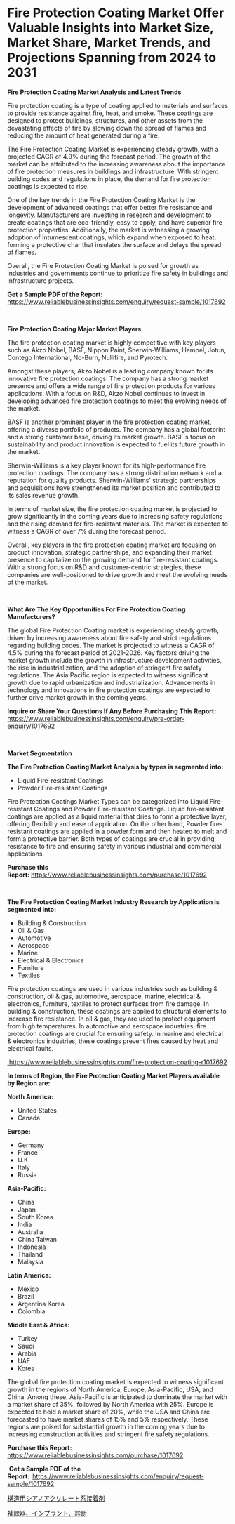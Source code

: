 <p><h1>Fire Protection Coating Market Offer Valuable Insights into Market Size, Market Share, Market Trends, and Projections Spanning from 2024 to 2031</h1></p><p><strong>Fire Protection Coating Market Analysis and Latest Trends</strong></p>
<p><p>Fire protection coating is a type of coating applied to materials and surfaces to provide resistance against fire, heat, and smoke. These coatings are designed to protect buildings, structures, and other assets from the devastating effects of fire by slowing down the spread of flames and reducing the amount of heat generated during a fire.</p><p>The Fire Protection Coating Market is experiencing steady growth, with a projected CAGR of 4.9% during the forecast period. The growth of the market can be attributed to the increasing awareness about the importance of fire protection measures in buildings and infrastructure. With stringent building codes and regulations in place, the demand for fire protection coatings is expected to rise.</p><p>One of the key trends in the Fire Protection Coating Market is the development of advanced coatings that offer better fire resistance and longevity. Manufacturers are investing in research and development to create coatings that are eco-friendly, easy to apply, and have superior fire protection properties. Additionally, the market is witnessing a growing adoption of intumescent coatings, which expand when exposed to heat, forming a protective char that insulates the surface and delays the spread of flames.</p><p>Overall, the Fire Protection Coating Market is poised for growth as industries and governments continue to prioritize fire safety in buildings and infrastructure projects.</p></p>
<p><strong>Get a Sample PDF of the Report:&nbsp;</strong> <a href="https://www.reliablebusinessinsights.com/enquiry/request-sample/1017692">https://www.reliablebusinessinsights.com/enquiry/request-sample/1017692</a></p>
<p>&nbsp;</p>
<p><strong>Fire Protection Coating Major Market Players</strong></p>
<p><p>The fire protection coating market is highly competitive with key players such as Akzo Nobel, BASF, Nippon Paint, Sherwin-Williams, Hempel, Jotun, Contego International, No-Burn, Nullifire, and Pyrotech. </p><p>Amongst these players, Akzo Nobel is a leading company known for its innovative fire protection coatings. The company has a strong market presence and offers a wide range of fire protection products for various applications. With a focus on R&D, Akzo Nobel continues to invest in developing advanced fire protection coatings to meet the evolving needs of the market.</p><p>BASF is another prominent player in the fire protection coating market, offering a diverse portfolio of products. The company has a global footprint and a strong customer base, driving its market growth. BASF's focus on sustainability and product innovation is expected to fuel its future growth in the market.</p><p>Sherwin-Williams is a key player known for its high-performance fire protection coatings. The company has a strong distribution network and a reputation for quality products. Sherwin-Williams' strategic partnerships and acquisitions have strengthened its market position and contributed to its sales revenue growth.</p><p>In terms of market size, the fire protection coating market is projected to grow significantly in the coming years due to increasing safety regulations and the rising demand for fire-resistant materials. The market is expected to witness a CAGR of over 7% during the forecast period.</p><p>Overall, key players in the fire protection coating market are focusing on product innovation, strategic partnerships, and expanding their market presence to capitalize on the growing demand for fire-resistant coatings. With a strong focus on R&D and customer-centric strategies, these companies are well-positioned to drive growth and meet the evolving needs of the market.</p></p>
<p>&nbsp;</p>
<p><strong>What Are The Key Opportunities For Fire Protection Coating Manufacturers?</strong></p>
<p><p>The global Fire Protection Coating market is experiencing steady growth, driven by increasing awareness about fire safety and strict regulations regarding building codes. The market is projected to witness a CAGR of 4.5% during the forecast period of 2021-2026. Key factors driving the market growth include the growth in infrastructure development activities, the rise in industrialization, and the adoption of stringent fire safety regulations. The Asia Pacific region is expected to witness significant growth due to rapid urbanization and industrialization. Advancements in technology and innovations in fire protection coatings are expected to further drive market growth in the coming years.</p></p>
<p><strong>Inquire or Share Your Questions If Any Before Purchasing This Report:</strong> <a href="https://www.reliablebusinessinsights.com/enquiry/pre-order-enquiry/1017692">https://www.reliablebusinessinsights.com/enquiry/pre-order-enquiry/1017692</a></p>
<p>&nbsp;</p>
<p><strong>Market Segmentation</strong></p>
<p><strong>The Fire Protection Coating Market Analysis by types is segmented into:</strong></p>
<p><ul><li>Liquid Fire-resistant Coatings</li><li>Powder Fire-resistant Coatings</li></ul></p>
<p><p>Fire Protection Coatings Market Types can be categorized into Liquid Fire-resistant Coatings and Powder Fire-resistant Coatings. Liquid fire-resistant coatings are applied as a liquid material that dries to form a protective layer, offering flexibility and ease of application. On the other hand, Powder fire-resistant coatings are applied in a powder form and then heated to melt and form a protective barrier. Both types of coatings are crucial in providing resistance to fire and ensuring safety in various industrial and commercial applications.</p></p>
<p><strong>Purchase this Report:&nbsp;</strong><a href="https://www.reliablebusinessinsights.com/purchase/1017692">https://www.reliablebusinessinsights.com/purchase/1017692</a></p>
<p>&nbsp;</p>
<p><strong>The Fire Protection Coating Market Industry Research by Application is segmented into:</strong></p>
<p><ul><li>Building & Construction</li><li>Oil & Gas</li><li>Automotive</li><li>Aerospace</li><li>Marine</li><li>Electrical & Electronics</li><li>Furniture</li><li>Textiles</li></ul></p>
<p><p>Fire protection coatings are used in various industries such as building & construction, oil & gas, automotive, aerospace, marine, electrical & electronics, furniture, textiles to protect surfaces from fire damage. In building & construction, these coatings are applied to structural elements to increase fire resistance. In oil & gas, they are used to protect equipment from high temperatures. In automotive and aerospace industries, fire protection coatings are crucial for ensuring safety. In marine and electrical & electronics industries, these coatings prevent fires caused by heat and electrical faults.</p></p>
<p><a href="https://www.reliablebusinessinsights.com/fire-protection-coating-r1017692">&nbsp;https://www.reliablebusinessinsights.com/fire-protection-coating-r1017692</a></p>
<p><strong>In terms of Region, the Fire Protection Coating Market Players available by Region are:</strong></p>
<p>
    <p> <strong> North America: </strong>
        <ul>
            <li>United States</li>
            <li>Canada</li>
        </ul>
        </p> 
    <p> <strong> Europe: </strong>
        <ul>
            <li>Germany</li>
            <li>France</li>
            <li>U.K.</li>
            <li>Italy</li>
            <li>Russia</li>
        </ul>
        </p> 
    <p> <strong> Asia-Pacific: </strong>
        <ul>
            <li>China</li>
            <li>Japan</li>
            <li>South Korea</li>
            <li>India</li>
            <li>Australia</li>
            <li>China Taiwan</li>
            <li>Indonesia</li>
            <li>Thailand</li>
            <li>Malaysia</li>
        </ul>
        </p> 
    <p> <strong> Latin America: </strong>
        <ul>
            <li>Mexico</li>
            <li>Brazil</li>
            <li>Argentina Korea</li>
            <li>Colombia</li>
        </ul>
        </p> 
    <p> <strong> Middle East & Africa: </strong>
        <ul>
            <li>Turkey</li>
            <li>Saudi</li>
            <li>Arabia</li>
            <li>UAE</li>
            <li>Korea</li>
        </ul>
    </p>
    </p>
<p><p>The global fire protection coating market is expected to witness significant growth in the regions of North America, Europe, Asia-Pacific, USA, and China. Among these, Asia-Pacific is anticipated to dominate the market with a market share of 35%, followed by North America with 25%. Europe is expected to hold a market share of 20%, while the USA and China are forecasted to have market shares of 15% and 5% respectively. These regions are poised for substantial growth in the coming years due to increasing construction activities and stringent fire safety regulations.</p></p>
<p><strong>Purchase this Report: </strong><a href="https://www.reliablebusinessinsights.com/purchase/1017692">https://www.reliablebusinessinsights.com/purchase/1017692</a></p>
<p>&nbsp;<strong>Get a Sample PDF of the Report:&nbsp;&nbsp;</strong><a href="https://www.reliablebusinessinsights.com/enquiry/request-sample/1017692">https://www.reliablebusinessinsights.com/enquiry/request-sample/1017692</a></p>
<p><strong></strong></p>
<p><p><a href="https://github.com/deonnorth8/Market-Research-Report-List-1/blob/main/795879087469.md">構造用シアノアクリレート系接着剤</a></p><p><a href="https://github.com/LizaHeller2023/Market-Research-Report-List-1/blob/main/677489187471.md">補聴器、インプラント、診断</a></p></p>